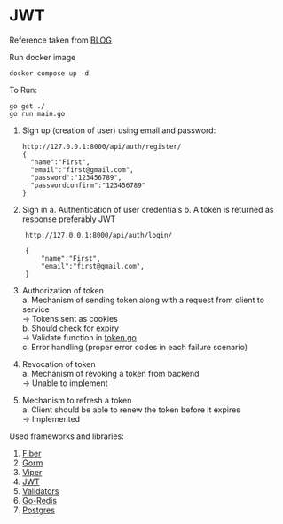 # JWT

Reference taken from [BLOG](https://codevoweb.com/how-to-properly-use-jwt-for-authentication-in-golang/#google_vignette)

Run docker image
```
docker-compose up -d
```
To Run:
```
go get ./
go run main.go
```
1. Sign up (creation of user) using email and password: 
    ``` 
   http://127.0.0.1:8000/api/auth/register/ 
   {
      "name":"First",
      "email":"first@gmail.com",
      "password":"123456789",
      "passwordconfirm":"123456789"
   }
   ```

 
2. Sign in
   a. Authentication of user credentials
   b. A token is returned as response preferably JWT
```
    http://127.0.0.1:8000/api/auth/login/
    
    {
        "name":"First",
        "email":"first@gmail.com",
    }
```
3. Authorization of token <br />
   a. Mechanism of sending token along with a request from client to service <br />
         -> Tokens sent as cookies <br />
   b. Should check for expiry <br />
         -> Validate function in [token.go](https://github.com/vaibhavsingh9/go-fiber-jwt/blob/main/utils/token.go) <br />
   c. Error handling (proper error codes in each failure scenario) <br />

4. Revocation of token <br />
   a. Mechanism of revoking a token from backend <br />
         -> Unable to implement <br />
 
5. Mechanism to refresh a token <br />
   a. Client should be able to renew the token before it expires <br />
         -> Implemented <br />

Used frameworks and libraries:
   1. [Fiber](https://docs.gofiber.io/)
   2. [Gorm](https://gorm.io/docs/index.html)
   3. [Viper](https://blog.logrocket.com/handling-go-configuration-viper/)
   4. [JWT](https://pkg.go.dev/github.com/golang-jwt/jwt/v4)
   5. [Validators](https://pkg.go.dev/github.com/go-playground/validator/v10)
   6. [Go-Redis](https://redis.io/docs/connect/clients/go/) 
   7. [Postgres](https://blog.logrocket.com/building-simple-app-go-postgresql/)
